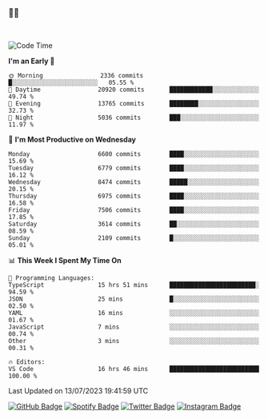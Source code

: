 ### 🤙🍺

<!-- <a href="https://github-readme-stats.vercel.app/api?username=hzak2xx&count_private=true&show_icons=true&theme=dracula">
  <img align="center" src="https://github-readme-stats.vercel.app/api?username=hzak2xx&count_private=true&show_icons=true&theme=dracula" />
</a>
</br> -->
</br>

<!--START_SECTION:waka-->
![Code Time](http://img.shields.io/badge/Code%20Time-2%2C646%20hrs%2034%20mins-blue)

**I'm an Early 🐤** 

```text
🌞 Morning                2336 commits        █░░░░░░░░░░░░░░░░░░░░░░░░   05.55 % 
🌆 Daytime                20920 commits       ████████████░░░░░░░░░░░░░   49.74 % 
🌃 Evening                13765 commits       ████████░░░░░░░░░░░░░░░░░   32.73 % 
🌙 Night                  5036 commits        ███░░░░░░░░░░░░░░░░░░░░░░   11.97 % 
```
📅 **I'm Most Productive on Wednesday** 

```text
Monday                   6600 commits        ████░░░░░░░░░░░░░░░░░░░░░   15.69 % 
Tuesday                  6779 commits        ████░░░░░░░░░░░░░░░░░░░░░   16.12 % 
Wednesday                8474 commits        █████░░░░░░░░░░░░░░░░░░░░   20.15 % 
Thursday                 6975 commits        ████░░░░░░░░░░░░░░░░░░░░░   16.58 % 
Friday                   7506 commits        ████░░░░░░░░░░░░░░░░░░░░░   17.85 % 
Saturday                 3614 commits        ██░░░░░░░░░░░░░░░░░░░░░░░   08.59 % 
Sunday                   2109 commits        █░░░░░░░░░░░░░░░░░░░░░░░░   05.01 % 
```


📊 **This Week I Spent My Time On** 

```text
💬 Programming Languages: 
TypeScript               15 hrs 51 mins      ████████████████████████░   94.59 % 
JSON                     25 mins             █░░░░░░░░░░░░░░░░░░░░░░░░   02.50 % 
YAML                     16 mins             ░░░░░░░░░░░░░░░░░░░░░░░░░   01.67 % 
JavaScript               7 mins              ░░░░░░░░░░░░░░░░░░░░░░░░░   00.74 % 
Other                    3 mins              ░░░░░░░░░░░░░░░░░░░░░░░░░   00.31 % 

🔥 Editors: 
VS Code                  16 hrs 46 mins      █████████████████████████   100.00 % 
```


 Last Updated on 13/07/2023 19:41:59 UTC
<!--END_SECTION:waka-->

[![GitHub Badge](https://img.shields.io/badge/GitHub-100000?style=for-the-badge&logo=github&logoColor=white)](https://github.com/hzak2xx)
[![Spotify Badge](https://img.shields.io/badge/Spotify-1ED760?&style=for-the-badge&logo=spotify&logoColor=white)](https://open.spotify.com/user/uf90s6sbbh75a1mt44clkhkvf)
[![Twitter Badge](https://img.shields.io/badge/Twitter-1DA1F2?style=for-the-badge&logo=twitter&logoColor=white)](https://twitter.com/hzak2xx)
[![Instagram Badge](https://img.shields.io/badge/Instagram-E4405F?style=for-the-badge&logo=instagram&logoColor=white)](https://www.instagram.com/hzak2xx/)
